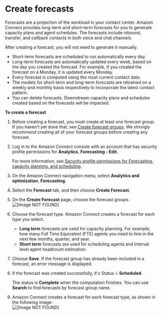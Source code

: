 # Create forecasts<a name="create-forecasts"></a>

Forecasts are a projection of the workload in your contact center\. Amazon Connect provides long\-term and short\-term forecasts for you to generate capacity plans and agent schedules\. The forecasts include inbound, transfer, and callback contacts in both voice and chat channels\.

After creating a forecast, you will not need to generate it manually\.
+ Short\-term forecasts are scheduled to run automatically every day\.
+ Long\-term forecasts are automatically updated every week, based on the day you created the forecast\. For example, if you created the forecast on a Monday, it is updated every Monday\.
+ Every forecast is computed using the most current contact data\.
+ The models for short\-term and long\-term forecasts are retrained on a weekly and monthly basis respectively to incorporate the latest contact pattern\.
+ You can delete forecasts\. Downstream capacity plans and schedules created based on the forecasts will be impacted\.

**To create a forecast**

1. Before creating a forecast, you must create at least one forecast group\. If you haven't yet done that, see [Create forecast groups](create-forecast-groups.md)\. We strongly recommend creating all of your forecast groups before creating any forecast\.

1. Log in to the Amazon Connect console with an account that has security profile permissions for **Analytics**, **Forecasting \- Edit**\. 

   For more information, see [Security profile permissions for Forecasting, capacity planning, and scheduling](required-optimization-permissions.md)\. 

1. On the Amazon Connect navigation menu, select **Analytics and optimization**, **Forecasting**\.

1. Select the **Forecast** tab, and then choose **Create Forecast**\.

1. On the **Create Forecast** page, choose the forecast groups\.  
![\[Image NOT FOUND\]](http://docs.aws.amazon.com/connect/latest/adminguide/images/wfm-forecasting-create-forecast.png)

1. Choose the forecast type\. Amazon Connect creates a forecast for each type you select\.
   + **Long term** forecasts are used for capacity planning\. For example, how many Full Time Equivalent \(FTE\) agents you need to hire in the next few months, quarter, and year\.
   + **Short term** forecasts are used for scheduling agents and interval level agent headcount estimation\. 

1. Choose **Save**\. If the forecast group has already been included in a forecast, an error message is displayed\. 

1. If the forecast was created successfully, it's Status = **Scheduled**\. 

    The status is **Complete** when the computation finishes\. You can use **Search** to find forecasts by forecast group name\.

1. Amazon Connect creates a forecast for each forecast type, as shown in the following image:  
![\[Image NOT FOUND\]](http://docs.aws.amazon.com/connect/latest/adminguide/images/wfm-forecasting-types.png)